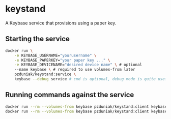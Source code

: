 # keystand

A Keybase service that provisions using a paper key.

## Starting the service

```bash
docker run \
    -e KEYBASE_USERNAME="yourusername" \
    -e KEYBASE_PAPERKEY="your paper key ..." \
    -e KEYBASE_DEVICENAME="desired device name" \ # optional
    --name keybase \ # required to use volumes-from later
    pzduniak/keystand:service \
    keybase --debug service # cmd is optional, debug mode is quite useful for debugging
```

## Running commands against the service

```bash
docker run --rm --volumes-from keybase pzduniak/keystand:client keybase chat send yourname hello
docker run --rm --volumes-from keybase pzduniak/keystand:client keybase status
```
